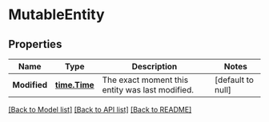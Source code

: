 # MutableEntity

## Properties
Name | Type | Description | Notes
------------ | ------------- | ------------- | -------------
**Modified** | [**time.Time**](time.Time.md) | The exact moment this entity was last modified. | [default to null]

[[Back to Model list]](../README.md#documentation-for-models) [[Back to API list]](../README.md#documentation-for-api-endpoints) [[Back to README]](../README.md)


